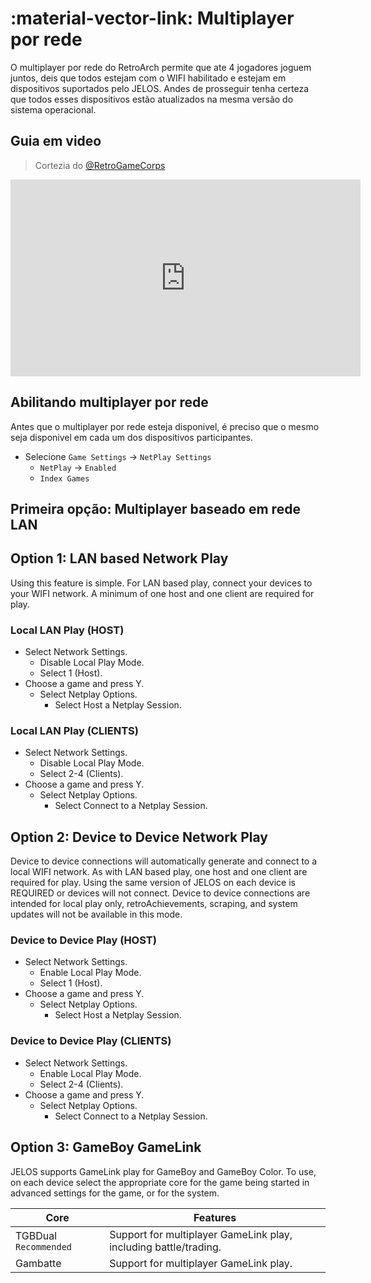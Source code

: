 # :material-vector-link: Multiplayer por rede

O multiplayer por rede do RetroArch permite que ate 4 jogadores joguem juntos, deis que todos estejam com o WIFI habilitado e estejam em dispositivos suportados pelo JELOS. Andes de prosseguir tenha certeza que todos esses dispositivos estão atualizados na mesma versão do sistema operacional.

## Guia em video

> Cortezia do [@RetroGameCorps](https://www.youtube.com/@RetroGameCorps)
<iframe width="560" height="315" src="https://www.youtube.com/embed/YrUac9TIrWo?si=lXzJ-XUAj54yaIDB" frameborder="0" allowfullscreen></iframe>

## Abilitando multiplayer por rede

Antes que o multiplayer por rede esteja disponivel, é preciso que o mesmo seja disponivel em cada um dos dispositivos participantes.

* Selecione `Game Settings` -> `NetPlay Settings`
  * `NetPlay` -> `Enabled`
  * `Index Games`

## Primeira opção: Multiplayer baseado em rede LAN





## Option 1: LAN based Network Play
Using this feature is simple.  For LAN based play, connect your devices to your WIFI network.  A minimum of one host and one client are required for play.

### Local LAN Play (HOST)

* Select Network Settings.
  * Disable Local Play Mode.
  * Select 1 (Host).
* Choose a game and press Y.
  * Select Netplay Options.
    * Select Host a Netplay Session.

### Local LAN Play (CLIENTS)

* Select Network Settings.
  * Disable Local Play Mode.
  * Select 2-4 (Clients).
* Choose a game and press Y.
  * Select Netplay Options.
    * Select Connect to a Netplay Session.

## Option 2: Device to Device Network Play

Device to device connections will automatically generate and connect to a local WIFI network.  As with LAN based play, one host and one client are required for play.  Using the same version of JELOS on each device is REQUIRED or devices will not connect.  Device to device connections are intended for local play only, retroAchievements, scraping, and system updates will not be available in this mode.

### Device to Device Play (HOST)

* Select Network Settings.
  * Enable Local Play Mode.
  * Select 1 (Host).
* Choose a game and press Y.
  * Select Netplay Options.
    * Select Host a Netplay Session.

### Device to Device Play (CLIENTS)

* Select Network Settings.
  * Enable Local Play Mode.
  * Select 2-4 (Clients).
* Choose a game and press Y.
  * Select Netplay Options.
    * Select Connect to a Netplay Session.

## Option 3: GameBoy GameLink

JELOS supports GameLink play for GameBoy and GameBoy Color.  To use, on each device select the appropriate core for the game being started in advanced settings for the game, or for the system.

| Core | Features |
| -- | -- |
| TGBDual  `Recommended` | Support for multiplayer GameLink play, including battle/trading. |
| Gambatte | Support for multiplayer GameLink play. |
